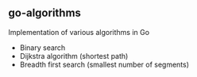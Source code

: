 ## go-algorithms
Implementation of various algorithms in Go

- Binary search
- Dijkstra algorithm (shortest path)
- Breadth first search (smallest number of segments)